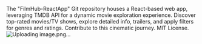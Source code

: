 
The "FilmHub-ReactApp" Git repository houses a React-based web app, leveraging TMDB API for a dynamic movie exploration experience. Discover top-rated movies/TV shows, explore detailed info, trailers, and apply filters for genres and ratings. Contribute to this cinematic journey. MIT License.
![Uploading image.png…]()

 
